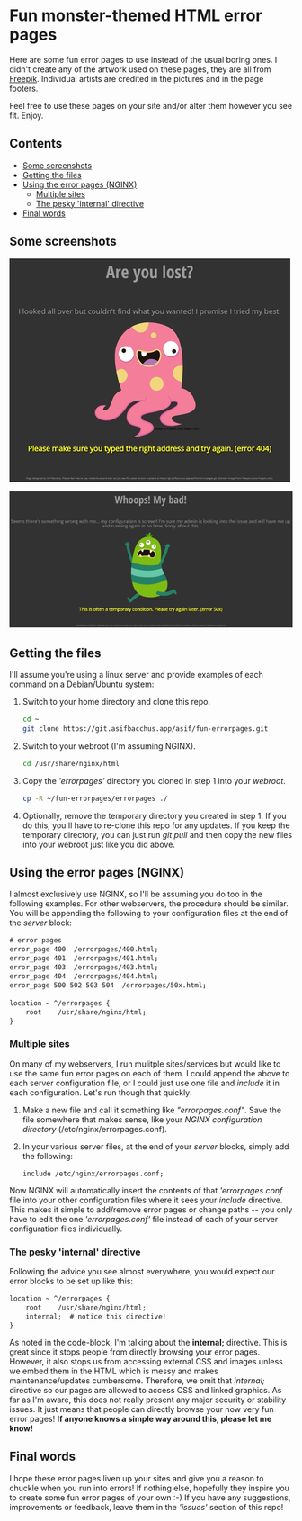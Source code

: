 # Fun monster-themed HTML error pages <!-- omit in toc -->

Here are some fun error pages to use instead of the usual boring ones.  I didn't create any of the artwork used on these pages, they are all from [Freepik](http://www.freepik.com).  Individual artists are credited in the pictures and in the page footers.

Feel free to use these pages on your site and/or alter them however you see fit.  Enjoy.

## Contents <!-- omit in toc -->
- [Some screenshots](#Some-screenshots)
- [Getting the files](#Getting-the-files)
- [Using the error pages (NGINX)](#Using-the-error-pages-NGINX)
  - [Multiple sites](#Multiple-sites)
  - [The pesky 'internal' directive](#The-pesky-internal-directive)
- [Final words](#Final-words)

## Some screenshots

![404 screenshot](screenshots/404.jpg "404 error page")

![50x screenshot](screenshots/50x.jpg "50x error page")

## Getting the files

I'll assume you're using a linux server and provide examples of each command on a Debian/Ubuntu system:

1. Switch to your home directory and clone this repo.

    ```bash
    cd ~
    git clone https://git.asifbacchus.app/asif/fun-errorpages.git
    ```

2. Switch to your webroot (I'm assuming NGINX).

    ```bash
    cd /usr/share/nginx/html
    ```

3. Copy the *'errorpages'* directory you cloned in step 1 into your *webroot*.

    ```bash
    cp -R ~/fun-errorpages/errorpages ./
    ```

4. Optionally, remove the temporary directory you created in step 1.  If you do this, you'll have to re-clone this repo for any updates.  If you keep the temporary directory, you can just run *git pull* and then copy the new files into your webroot just like you did above.

## Using the error pages (NGINX)

I almost exclusively use NGINX, so I'll be assuming you do too in the following examples.  For other webservers, the procedure should be similar.  You will be appending the following to your configuration files at the end of the *server* block:

```nginx
# error pages
error_page 400  /errorpages/400.html;
error_page 401  /errorpages/401.html;
error_page 403  /errorpages/403.html;
error_page 404  /errorpages/404.html;
error_page 500 502 503 504  /errorpages/50x.html;

location ~ ^/errorpages {
    root    /usr/share/nginx/html;
}
```

### Multiple sites

On many of my webservers, I run mulitple sites/services but would like to use the same fun error pages on each of them.  I could append the above to each server configuration file, or I could just use one file and *include* it in each configuration.  Let's run though that quickly:

1. Make a new file and call it something like *"errorpages.conf"*.  Save the file somewhere that makes sense, like your *NGINX configuration directory* (/etc/nginx/errorpages.conf).
2. In your various server files, at the end of your *server* blocks, simply add the following:

    ```nginx
    include /etc/nginx/errorpages.conf;
    ```

Now NGINX will automatically insert the contents of that *'errorpages.conf* file into your other configuration files where it sees your *include* directive.  This makes it simple to add/remove error pages or change paths -- you only have to edit the one *'errorpages.conf'* file instead of each of your server configuration files individually.

### The pesky 'internal' directive

Following the advice you see almost everywhere, you would expect our error blocks to be set up like this:

```nginx
location ~ ^/errorpages {
    root    /usr/share/nginx/html;
    internal;  # notice this directive!
}
```

As noted in the code-block, I'm talking about the **internal;** directive.  This is great since it stops people from directly browsing your error pages.  However, it also stops us from accessing external CSS and images unless we embed them in the HTML which is messy and makes maintenance/updates cumbersome.  Therefore, we omit that *internal;* directive so our pages are allowed to access CSS and linked graphics.  As far as I'm aware, this does not really present any major security or stability issues.  It just means that people can directly browse your now very fun error pages!  **If anyone knows a simple way around this, please let me know!**

## Final words

I hope these error pages liven up your sites and give you a reason to chuckle when you run into errors!  If nothing else, hopefully they inspire you to create some fun error pages of your own :-)  If you have any suggestions, improvements or feedback, leave them in the *'issues'* section of this repo!
